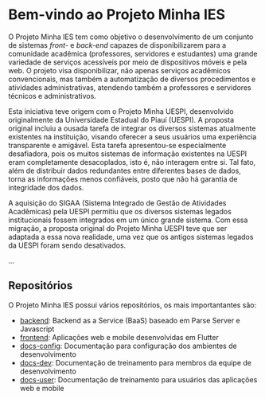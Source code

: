 # Bem-vindo ao Projeto Minha IES

O Projeto Minha IES tem como objetivo o desenvolvimento de um conjunto de sistemas <i>front-</i> e <i>back-end</i> capazes de disponibilizarem para a comunidade acadêmica (professores, servidores e estudantes) uma grande variedade de serviços acessíveis por meio de dispositivos móveis e pela web. O projeto visa disponibilizar, não apenas serviços acadêmicos convencionais, mas também a automatização de diversos procedimentos e atividades administrativas, atendendo também a professores e servidores técnicos e administrativos.

Esta iniciativa teve origem com o Projeto Minha UESPI, desenvolvido originalmente da Universidade Estadual do Piauí (UESPI). A proposta original incluiu a ousada tarefa de integrar os diversos sistemas atualmente existentes na instituição, visando oferecer a seus usuários uma experiência transparente e amigável. Esta tarefa apresentou-se especialmente desafiadora, pois os muitos sistemas de informação existentes na UESPI eram completamente desacoplados, isto é, não interagem entre si. Tal fato, além de distribuir dados redundantes entre diferentes bases de dados, torna as informações menos confiáveis, posto que não há garantia de integridade dos dados.

A aquisição do SIGAA (Sistema Integrado de Gestão de Atividades Acadêmicas) pela UESPI permitiu que os diversos sistemas legados institucionais fossem integrados em um único grande sistema. Com essa migração, a proposta original do Projeto Minha UESPI teve que ser adaptada a essa nova realidade, uma vez que os antigos sistemas legados da UESPI foram sendo desativados.

...

## Repositórios

O Projeto Minha IES possui vários repositórios, os mais importantantes são:

- [backend](): Backend as a Service (BaaS) baseado em Parse Server e Javascript
- [frontend](): Aplicações web e mobile desenvolvidas em Flutter
- [docs-config](): Documentação para configuração dos ambientes de desenvolvimento
- [docs-dev](): Documentação de treinamento para membros da equipe de desenvolvimento
- [docs-user](): Documentação de treinamento para usuários das aplicações web e mobile
